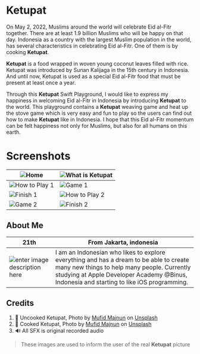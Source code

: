 # Ketupat

On May 2, 2022, Muslims around the world will celebrate Eid al-Fitr together. There are at least 1.9 billion Muslims who will be happy on that day. Indonesia as a country with the largest Muslim population in the world, has several characteristics in celebrating Eid al-Fitr. One of them is by cooking **Ketupat**.

**Ketupat** is a food wrapped in woven young coconut leaves filled with rice. Ketupat was introduced by Sunan Kalijaga in the 15th century in Indonesia. And until now, Ketupat is used as a special Eid al-Fitr food that must be present at least once a year.

Through this **Ketupat** Swift Playground, I would like to express my happiness in welcoming Eid al-Fitr in Indonesia by introducing **Ketupat** to the world. This playground contains a **Ketupat** weaving game and heat up the stove game which is very easy and fun to play so the users can find out how to make **Ketupat** like in Indonesia. I hope that this Eid al-Fitr momentum can be felt happiness not only for Muslims, but also for all humans on this earth.

# Screenshots
| ![Home](https://i.imgur.com/9QLX1Ga.png) | ![What is Ketupat](https://i.imgur.com/6X6jvLl.png) |
|--|--|
| ![How to Play 1](https://i.imgur.com/ya8m1h1.png) | ![Game 1](https://i.imgur.com/cUY4lVk.png) |
| ![Finish 1](https://i.imgur.com/PmJ3B1A.png) | ![How to Play 2](https://i.imgur.com/pz6t5XW.png) |
| ![Game 2](https://i.imgur.com/l63BG9N.png) | ![Finish 2](https://i.imgur.com/7fV0T3N.png) |

## About Me

| 21th  | From Jakarta, indonesia |
|--|--|
| ![enter image description here](https://i.imgur.com/rc4bfpN.png) | I am an Indonesian who likes to explore everything and has a dream to be able to create many new things to help many people. Currently studying at Apple Developer Academy @Binus, Indonesia and starting to like iOS programming. |



## Credits

 1. 📸 Uncooked Ketupat, Photo by [Mufid Majnun](https://unsplash.com/@mufidpwt?utm_source=unsplash&utm_medium=referral&utm_content=creditCopyText) on [Unsplash](https://unsplash.com/s/photos/ketupat?utm_source=unsplash&utm_medium=referral&utm_content=creditCopyText)
 2. 📸 Cooked Ketupat, Photo by [Mufid Majnun](https://unsplash.com/@mufidpwt?utm_source=unsplash&utm_medium=referral&utm_content=creditCopyText) on [Unsplash](https://unsplash.com/s/photos/ketupat?utm_source=unsplash&utm_medium=referral&utm_content=creditCopyText)
 3. 🔊 All SFX is original recorded audio
   

> These images are used to inform the user of the real **Ketupat** picture 
